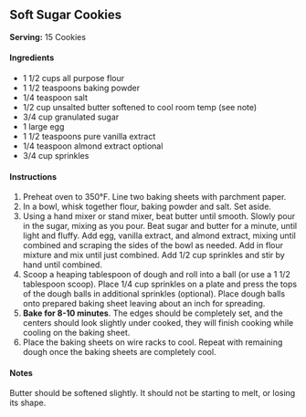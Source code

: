 ## Soft Sugar Cookies

**Serving:** 15 Cookies

#### Ingredients

- 1 1/2 cups all purpose flour
- 1 1/2 teaspoons baking powder
- 1/4 teaspoon salt
- 1/2 cup unsalted butter softened to cool room temp (see note)
- 3/4 cup granulated sugar
- 1 large egg
- 1 1/2 teaspoons pure vanilla extract
- 1/4 teaspoon almond extract optional
- 3/4 cup sprinkles

#### Instructions

1. Preheat oven to 350°F. Line two baking sheets with parchment paper.
2. In a bowl, whisk together flour, baking powder and salt. Set aside.
3. Using a hand mixer or stand mixer, beat butter until smooth. Slowly pour in the sugar, mixing as you pour. Beat sugar and butter for a minute, until light and fluffy. Add egg, vanilla extract, and almond extract, mixing until combined and scraping the sides of the bowl as needed. Add in flour mixture and mix until just combined. Add 1/2 cup sprinkles and stir by hand until combined.
4. Scoop a heaping tablespoon of dough and roll into a ball (or use a 1 1/2 tablespoon scoop). Place 1/4 cup sprinkles on a plate and press the tops of the dough balls in additional sprinkles (optional). Place dough balls onto prepared baking sheet leaving about an inch for spreading. 
5. **Bake for 8-10 minutes**. The edges should be completely set, and the centers should look slightly under cooked, they will finish cooking while cooling on the baking sheet.
6. Place the baking sheets on wire racks to cool. Repeat with remaining dough once the baking sheets are completely cool.

#### Notes
Butter should be softened slightly. It should not be starting to melt, or losing its shape.
